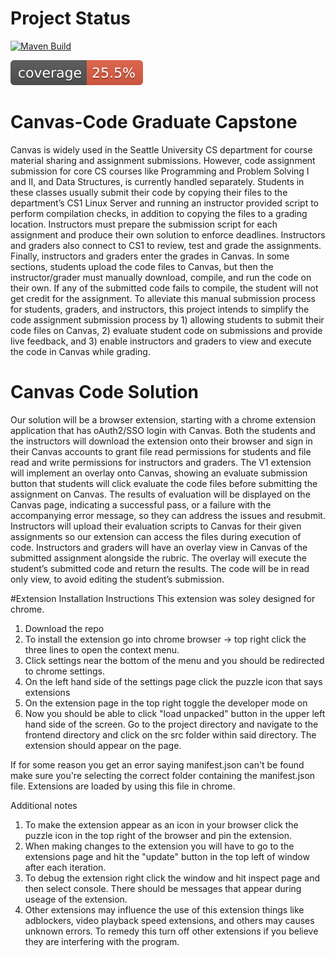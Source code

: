 # Project Status

[![Maven Build](https://github.com/Canvas-Code-Capstone/Canvas-Code/actions/workflows/build.yml/badge.svg)](https://github.com/Canvas-Code-Capstone/Canvas-Code/actions/workflows/build.yml)

[![Code Coverage](https://github.com/Canvas-Code-Capstone/Canvas-Code/blob/master/.github/badges/jacoco.svg)](https://github.com/Canvas-Code-Capstone/Canvas-Code/actions/workflows/CodeCoverage.yml)


# Canvas-Code Graduate Capstone

Canvas is widely used in the Seattle University CS department for course material sharing and assignment submissions. However, code assignment submission for core 
CS courses like Programming and Problem Solving I and II, and Data Structures, is currently handled separately. Students in these classes usually submit their code
by copying their files to the department’s CS1 Linux Server and running an instructor provided script to perform compilation checks, in addition to copying the files
to a grading location. Instructors must prepare the submission script for each assignment and produce their own solution to enforce deadlines. Instructors and graders
also connect to CS1 to review, test and grade the assignments. Finally, instructors and graders enter the grades in Canvas. In some sections, students upload the code
files to Canvas, but then the instructor/grader must manually download, compile, and run the code on their own. If any of the submitted code fails to compile, the 
student will not get credit for the assignment. To alleviate this manual submission process for students, graders, and instructors, this project intends to simplify 
the code assignment submission process by 1) allowing students to submit their code files on Canvas, 2) evaluate student code on submissions and provide live feedback,
and 3) enable instructors and graders to view and execute the code in Canvas while grading. 


# Canvas Code Solution
Our solution will be a browser extension, starting with a chrome extension application that has oAuth2/SSO login with Canvas. Both the students and the instructors will
download the extension onto their browser and sign in their Canvas accounts to grant file read permissions for students and file read and write permissions for 
instructors and graders. The V1 extension will implement an overlay onto Canvas, showing an evaluate submission button that students will click evaluate the code files
before submitting the assignment on Canvas. The results of evaluation will be displayed on the Canvas page, indicating a successful pass, or a failure with the accompanying
error message, so they can address the issues and resubmit. Instructors will upload their evaluation scripts to Canvas for their given assignments so our extension can 
access the files during execution of code. Instructors and graders will have an overlay view in Canvas of the submitted assignment alongside the rubric. The overlay will 
execute the student’s submitted code and return the results. The code will be in read only view, to avoid editing the student’s submission.


#Extension Installation Instructions
This extension was soley designed for chrome.
1. Download the repo
2. To install the extension go into chrome browser -> top right click the three lines to open the context menu.
3. Click settings near the bottom of the menu and you should be redirected to chrome settings.
4. On the left hand side of the settings page click the puzzle icon that says extensions
5. On the extension page in the top right toggle the developer mode on
6. Now you should be able to click "load unpacked" button in the upper left hand side of the screen. Go to the project directory and navigate to the frontend directory and click on the src folder within said directory. The extension should appear on the page.

If for some reason you get an error saying manifest.json can't be found make sure you're selecting the correct folder containing the manifest.json file.     Extensions are loaded by using this file in chrome.

Additional notes

1. To make the extension appear as an icon in your browser click the puzzle icon in the top right of the browser and pin the extension.
2. When making changes to the extension you will have to go to the extensions page and hit the "update" button in the top left of window after each iteration.
3. To debug the extension right click the window and hit inspect page and then select console. There should be messages that appear during useage of the extension.
4. Other extensions may influence the use of this extension things like adblockers, video playback speed extensions, and others may causes unknown errors. To remedy this turn off other extensions if you believe they are interfering with the program.
